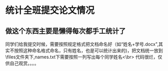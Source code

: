 # 统计全班提交论文情况
## 做这个东西主要是懒得每次都手工统计了
同学们给我提交时候，需要按照规定格式把文档命名好（如“姓名+学号.docx",其实不按照这种命名格式命名，只有姓名，也是可以统计出来的)，把文档统一放到\files文件夹下,names.txt下需要按照一列写出每个同学姓名<\br>
代码很烂，仅供自己观赏。。。。